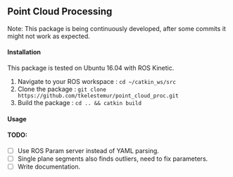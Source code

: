 ## Point Cloud Processing

Note: This package is being continuously developed, after some commits it might not work as expected.

#### Installation
This package is tested on Ubuntu 16.04 with ROS Kinetic.
1. Navigate to your ROS workspace : `cd ~/catkin_ws/src`
2. Clone the package : `git clone https://github.com/tkelestemur/point_cloud_proc.git`
3. Build the package : `cd .. && catkin build`

#### Usage


#### TODO:

- [ ] Use ROS Param server instead of YAML parsing.
- [ ] Single plane segments also finds outliers, need to fix parameters.
- [ ] Write documentation.
